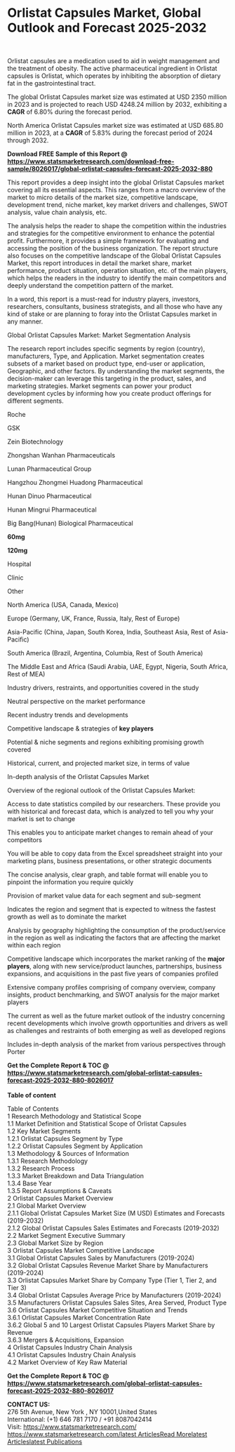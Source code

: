 <h1>Orlistat Capsules Market, Global Outlook and Forecast 2025-2032</h1><br/><p>Orlistat capsules are a medication used to aid in weight management and the treatment of obesity. The active pharmaceutical ingredient in Orlistat capsules is Orlistat, which operates by inhibiting the absorption of dietary fat in the gastrointestinal tract.</p><p>The global Orlistat Capsules market size was estimated at USD 2350 million in 2023 and is projected to reach USD 4248.24 million by 2032, exhibiting a <strong>CAGR</strong> of 6.80% during the forecast period.</p><p>North America Orlistat Capsules market size was estimated at USD 685.80 million in 2023, at a <strong>CAGR</strong> of 5.83% during the forecast period of 2024 through 2032.</p><p><strong>Download FREE Sample of this Report @ <a href="https://www.statsmarketresearch.com/download-free-sample/8026017/global-orlistat-capsules-forecast-2025-2032-880">https://www.statsmarketresearch.com/download-free-sample/8026017/global-orlistat-capsules-forecast-2025-2032-880</a></strong></p><p>This report provides a deep insight into the global Orlistat Capsules market covering all its essential aspects. This ranges from a macro overview of the market to micro details of the market size, competitive landscape, development trend, niche market, key market drivers and challenges, SWOT analysis, value chain analysis, etc.</p><p>The analysis helps the reader to shape the competition within the industries and strategies for the competitive environment to enhance the potential profit. Furthermore, it provides a simple framework for evaluating and accessing the position of the business organization. The report structure also focuses on the competitive landscape of the Global Orlistat Capsules Market, this report introduces in detail the market share, market performance, product situation, operation situation, etc. of the main players, which helps the readers in the industry to identify the main competitors and deeply understand the competition pattern of the market.</p><p>In a word, this report is a must-read for industry players, investors, researchers, consultants, business strategists, and all those who have any kind of stake or are planning to foray into the Orlistat Capsules market in any manner.</p><p>Global Orlistat Capsules Market: Market Segmentation Analysis</p><p>The research report includes specific segments by region (country), manufacturers, Type, and Application. Market segmentation creates subsets of a market based on product type, end-user or application, Geographic, and other factors. By understanding the market segments, the decision-maker can leverage this targeting in the product, sales, and marketing strategies. Market segments can power your product development cycles by informing how you create product offerings for different segments.</p><p>Roche</p><p>GSK</p><p>Zein Biotechnology</p><p>Zhongshan Wanhan Pharmaceuticals</p><p>Lunan Pharmaceutical Group</p><p>Hangzhou Zhongmei Huadong Pharmaceutical</p><p>Hunan Dinuo Pharmaceutical</p><p>Hunan Mingrui Pharmaceutical</p><p>Big Bang(Hunan) Biological Pharmaceutical</p><p><strong>60mg</strong></p><p><strong>120mg</strong></p><p>Hospital</p><p>Clinic</p><p>Other</p><p>North America (USA, Canada, Mexico)</p><p>Europe (Germany, UK, France, Russia, Italy, Rest of Europe)</p><p>Asia-Pacific (China, Japan, South Korea, India, Southeast Asia, Rest of Asia-Pacific)</p><p>South America (Brazil, Argentina, Columbia, Rest of South America)</p><p>The Middle East and Africa (Saudi Arabia, UAE, Egypt, Nigeria, South Africa, Rest of MEA)</p><p>Industry drivers, restraints, and opportunities covered in the study</p><p>Neutral perspective on the market performance</p><p>Recent industry trends and developments</p><p>Competitive landscape & strategies of <strong>key players</strong></p><p>Potential & niche segments and regions exhibiting promising growth covered</p><p>Historical, current, and projected market size, in terms of value</p><p>In-depth analysis of the Orlistat Capsules Market</p><p>Overview of the regional outlook of the Orlistat Capsules Market:</p><p>Access to date statistics compiled by our researchers. These provide you with historical and forecast data, which is analyzed to tell you why your market is set to change</p><p>This enables you to anticipate market changes to remain ahead of your competitors</p><p>You will be able to copy data from the Excel spreadsheet straight into your marketing plans, business presentations, or other strategic documents</p><p>The concise analysis, clear graph, and table format will enable you to pinpoint the information you require quickly</p><p>Provision of market value data for each segment and sub-segment</p><p>Indicates the region and segment that is expected to witness the fastest growth as well as to dominate the market</p><p>Analysis by geography highlighting the consumption of the product/service in the region as well as indicating the factors that are affecting the market within each region</p><p>Competitive landscape which incorporates the market ranking of the <strong>major players</strong>, along with new service/product launches, partnerships, business expansions, and acquisitions in the past five years of companies profiled</p><p>Extensive company profiles comprising of company overview, company insights, product benchmarking, and SWOT analysis for the major market players</p><p>The current as well as the future market outlook of the industry concerning recent developments which involve growth opportunities and drivers as well as challenges and restraints of both emerging as well as developed regions</p><p>Includes in-depth analysis of the market from various perspectives through Porter</p><div><b>Get the Complete Report & TOC @ <a href="https://www.statsmarketresearch.com/global-orlistat-capsules-forecast-2025-2032-880-8026017">https://www.statsmarketresearch.com/global-orlistat-capsules-forecast-2025-2032-880-8026017</a></b></div><br><b>Table of content</b><p>Table of Contents<br />1 Research Methodology and Statistical Scope<br />1.1 Market Definition and Statistical Scope of Orlistat Capsules<br />1.2 Key Market Segments<br />1.2.1 Orlistat Capsules Segment by Type<br />1.2.2 Orlistat Capsules Segment by Application<br />1.3 Methodology & Sources of Information<br />1.3.1 Research Methodology<br />1.3.2 Research Process<br />1.3.3 Market Breakdown and Data Triangulation<br />1.3.4 Base Year<br />1.3.5 Report Assumptions & Caveats<br />2 Orlistat Capsules Market Overview<br />2.1 Global Market Overview<br />2.1.1 Global Orlistat Capsules Market Size (M USD) Estimates and Forecasts (2019-2032)<br />2.1.2 Global Orlistat Capsules Sales Estimates and Forecasts (2019-2032)<br />2.2 Market Segment Executive Summary<br />2.3 Global Market Size by Region<br />3 Orlistat Capsules Market Competitive Landscape<br />3.1 Global Orlistat Capsules Sales by Manufacturers (2019-2024)<br />3.2 Global Orlistat Capsules Revenue Market Share by Manufacturers (2019-2024)<br />3.3 Orlistat Capsules Market Share by Company Type (Tier 1, Tier 2, and Tier 3)<br />3.4 Global Orlistat Capsules Average Price by Manufacturers (2019-2024)<br />3.5 Manufacturers Orlistat Capsules Sales Sites, Area Served, Product Type<br />3.6 Orlistat Capsules Market Competitive Situation and Trends<br />3.6.1 Orlistat Capsules Market Concentration Rate<br />3.6.2 Global 5 and 10 Largest Orlistat Capsules Players Market Share by Revenue<br />3.6.3 Mergers & Acquisitions, Expansion<br />4 Orlistat Capsules Industry Chain Analysis<br />4.1 Orlistat Capsules Industry Chain Analysis<br />4.2 Market Overview of Key Raw Material<br><div><b>Get the Complete Report & TOC @ <a href="https://www.statsmarketresearch.com/global-orlistat-capsules-forecast-2025-2032-880-8026017">https://www.statsmarketresearch.com/global-orlistat-capsules-forecast-2025-2032-880-8026017</a></b></div></p> <b>CONTACT US:</b><br>276 5th Avenue, New York , NY 10001,United States<br>International: (+1) 646 781 7170 / +91 8087042414<br>Visit: <a href="https://www.statsmarketresearch.com/">https://www.statsmarketresearch.com/</a><br><a href="https://gyeongbokgung.com">https://www.statsmarketresearch.com/</a><a href="https://hallyeomaritime.com">latest Articles</a><a href="https://jingwansa.com">Read More</a><a href=https://nguoiviet.jp/">latest Articles</a><a href="https://www.intelmarketresearch.com/">latest Publications</a>